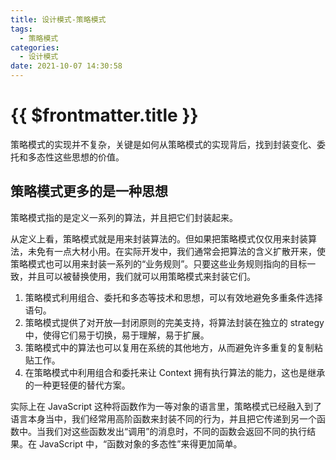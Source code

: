 ```yaml
---
title: 设计模式-策略模式
tags:
  - 策略模式
categories:
  - 设计模式
date: 2021-10-07 14:30:58
---
```


# {{ $frontmatter.title }}

策略模式的实现并不复杂，关键是如何从策略模式的实现背后，找到封装变化、委托和多态性这些思想的价值。

<!-- more -->

## 策略模式更多的是一种思想

策略模式指的是定义一系列的算法，并且把它们封装起来。

从定义上看，策略模式就是用来封装算法的。但如果把策略模式仅仅用来封装算法，未免有一点大材小用。在实际开发中，我们通常会把算法的含义扩散开来，使策略模式也可以用来封装一系列的“业务规则”。只要这些业务规则指向的目标一致，并且可以被替换使用，我们就可以用策略模式来封装它们。

1. 策略模式利用组合、委托和多态等技术和思想，可以有效地避免多重条件选择语句。
2. 策略模式提供了对开放—封闭原则的完美支持，将算法封装在独立的 strategy 中，使得它们易于切换，易于理解，易于扩展。
3. 策略模式中的算法也可以复用在系统的其他地方，从而避免许多重复的复制粘贴工作。
4. 在策略模式中利用组合和委托来让 Context 拥有执行算法的能力，这也是继承的一种更轻便的替代方案。

实际上在 JavaScript 这种将函数作为一等对象的语言里，策略模式已经融入到了语言本身当中，我们经常用高阶函数来封装不同的行为，并且把它传递到另一个函数中。当我们对这些函数发出“调用”的消息时，不同的函数会返回不同的执行结果。在 JavaScript 中，“函数对象的多态性”来得更加简单。
